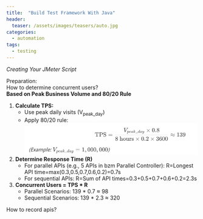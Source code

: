 ```yaml
---
title:  "Build Test Framework With Java"
header:
  teaser: /assets/images/teasers/auto.jpg
categories: 
  - automation
tags:
  - testing
---
```


_Creating Your JMeter Script_  

Preparation:  
How to determine concurrent users?  
**Based on Peak Business Volume and 80/20 Rule**  
1. **Calculate TPS:**
    * Use peak daily visits (V<sub>peak_day</sub>)
    * Apply 80/20 rule:
      ![tps](/assets/images/tps.png)
2. **Determine Response Time (R)**
    * For parallel APIs (e.g., 5 APIs in bzm Parallel Controller):
      R=Longest API time=max(0.3,0.5,0.7,0.6,0.2)=0.7s
    * For sequential APIs:
      R=Sum of API times=0.3+0.5+0.7+0.6+0.2=2.3s  
3. **Concurrent Users = TPS * R**
    * Parallel Scenarios: 139 * 0.7 ≈ 98
    * Sequential Scenarios: 139 * 2.3 ≈ 320

How to record apis?
